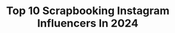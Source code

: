 ---
title: Top 10 Scrapbooking Instagram Influencers In 2024
description: >-
  Find top scrapbooking Instagram influencers in 2024. Most popular hashtags: #scrapbooking #scrap #cardmaking #album.
platform: Instagram
hits: 266
text_top: Discover the most popular Instagram profiles on inBeat.
text_bottom: Our platform aggregates 266 Instagram influencers like this for you to collaborate.
profiles:
  - username: "fraeuleinfotofee"
    fullname: >-
      Julia
    bio: >-
      Wanderlust 🌙 Journaling 🌙 Scrapbooking Germany 🇩🇪 Book order here ⬇️
    location: "Germany"
    followers: 99414
    engagement: 97
    commentsToLikes: 0.043321
    id: ck6tnkr6ia1l90j71wnr211oq
    verified: false
    hashtags: "#waxsealstamp, #scrapbookingideas, #happymail, #traveljournaling"
  - username: "micaelaferrero"
    fullname: >-
      Micaela Ferrero | Paper Lover
    bio: >-
      Cardmaking y Scrapbooking en español #paperlover de nacimiento, viajera, soñadora “ilusionista” #micaelaferrero #cardmaking
    location: "Argentina"
    followers: 67805
    engagement: 105
    commentsToLikes: 0.106139
    id: ck0w0xr1tgk7a0i19sqek98p9
    verified: false
    hashtags: "#siempreconsizzix, #scrap, #micaelaferrero, #scrapbooking"
  - username: "alagaina_scrap"
    fullname: >-
      Alagaina ⭐️ Art & Scrap
    bio: >-
      #alagainascrap 💡Pasión por el #scrap 🎬Comparto tutoriales en YouTube 🔗Todo sobre #scrapbooking en mi web 💃🏼La Creatividad es contagiosa... pásala!
    location: "Spain"
    followers: 19157
    engagement: 956
    commentsToLikes: 0.158518
    id: ck9wfj2cup1ah0j780tenx33o
    verified: false
    hashtags: "#scrapespa, #minialbum, #tutorialscrapbooking, #scrapenespa"
  - username: "fine.line_atelier"
    fullname: >-
      Rica ~ Germany
    bio: >-
      DIY‘s, scrapbooking, crafts bullet journal, travelers notebook
    location: "Germany"
    followers: 22290
    engagement: 1314
    commentsToLikes: 0.028053
    id: ck0vz4r537av80i19d21r3xqr
    verified: false
    hashtags: "#plannergeek, #bujoinspiration, #bujoideas, #diecutting"
  - username: "aluacid"
    fullname: >-
      Alua Cid
    bio: >-
      Ilustration / stationery / scrapbooking
    location: ""
    followers: 31882
    engagement: 373
    commentsToLikes: 0.039889
    id: ck14l2h5isilo0i19mxdcxnka
    verified: false
    hashtags: "#album, #albumdefotos, #conritarita, #aluacid"
  - username: "maggiehdesign"
    fullname: >-
      Maggie Holmes
    bio: >-
      Creative Inspiration / Faith / Family / Home Founder of #happylittlemoments Maggie Holmes Products - planners / paper crafting / scrapbooking
    location: "United States"
    followers: 44596
    engagement: 210
    commentsToLikes: 0.045498
    id: ck0w2jnzjopgt0i190uj1pi64
    verified: false
    hashtags: "#maggieholmesplanner, #maggieholmesdaytoday, #maggieholmes, #happylittlemoments"
  - username: "obed.marshall"
    fullname: >-
      Obed Marshall • Artist & Maker
    bio: >-
      🔵 Color + creatividad 🟡 Scrapbooking + DIY⁣⁣ 🟠 Spanish bilingual collections with @americancrafts 👇🏻 + sobre mí +inspírate+aprende
    location: "Spain"
    followers: 18971
    engagement: 418
    commentsToLikes: 0.083582
    id: ck0w5hpq93pdl0i19xx86ob4b
    verified: false
    hashtags: "#ombuenosdias, #xmasdiy, #acbuenosd, #crafting"
  - username: "art_dorota"
    fullname: >-
      Dorota Kotowicz
    bio: >-
      Scrapbooking and mixed-media designer. Official Internacional Teacher of Stamperia, Ambassador & Educator for Scrapiniec
    location: "Poland"
    followers: 10092
    engagement: 715
    commentsToLikes: 0.034590
    id: ck0w0xwy1gkzw0i19mj1ktnpb
    verified: false
    hashtags: "#scrapiniec, #workshop, #stamperiapassion, #stamperia"
  - username: "papiersucht"
    fullname: >-
      Viola
    bio: >-
      Cardmaker ▪ Stamper ▪ Cute and Non Cute ▪ Mixed Media ▪ Scrapbooking ▪ Happy Mails Germany
    location: "Germany"
    followers: 2535
    engagement: 2231
    commentsToLikes: 0.156704
    id: ckaowy48razak0i78jnrteuxo
    verified: false
    hashtags: "#mftstamps, #inkblending, #carddesign, #papercrafting"
  - username: "_mariya_chesnokova_"
    fullname: >-
      Мария Чеснокова
    bio: >-
      🌹Scrapbooking 📚Открытки, альбомы ❤️DT @pastel_flowers_hm @mintaypapers 🍃мастер-классы🍃 🤍открытки, альбомы из наличия в актуальном⬇️⬇️⬇️ Новороссийск
    location: "Russia"
    followers: 6693
    engagement: 1196
    commentsToLikes: 0.124808
    id: ck0vyx12q678h0i19tk17rifg
    verified: false
    hashtags: "#scrap, #card, #tutorial, #scrapbooking"
---